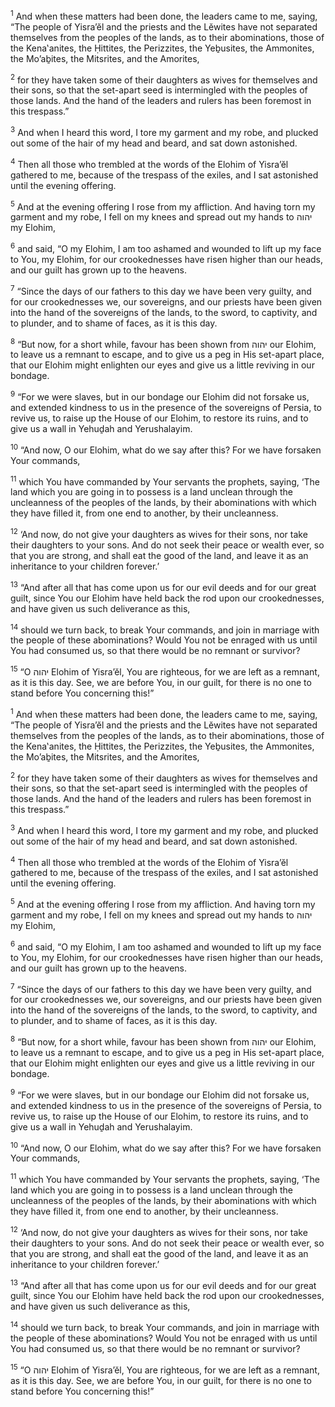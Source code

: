 <sup>1</sup> And when these matters had been done, the leaders came to me, saying, “The people of Yisra’ĕl and the priests and the Lĕwites have not separated themselves from the peoples of the lands, as to their abominations, those of the Kena‛anites, the Ḥittites, the Perizzites, the Yeḇusites, the Ammonites, the Mo’aḇites, the Mitsrites, and the Amorites,

<sup>2</sup> for they have taken some of their daughters as wives for themselves and their sons, so that the set-apart seed is intermingled with the peoples of those lands. And the hand of the leaders and rulers has been foremost in this trespass.”

<sup>3</sup> And when I heard this word, I tore my garment and my robe, and plucked out some of the hair of my head and beard, and sat down astonished.

<sup>4</sup> Then all those who trembled at the words of the Elohim of Yisra’ĕl gathered to me, because of the trespass of the exiles, and I sat astonished until the evening offering.

<sup>5</sup> And at the evening offering I rose from my affliction. And having torn my garment and my robe, I fell on my knees and spread out my hands to יהוה my Elohim,

<sup>6</sup> and said, “O my Elohim, I am too ashamed and wounded to lift up my face to You, my Elohim, for our crookednesses have risen higher than our heads, and our guilt has grown up to the heavens.

<sup>7</sup> “Since the days of our fathers to this day we have been very guilty, and for our crookednesses we, our sovereigns, and our priests have been given into the hand of the sovereigns of the lands, to the sword, to captivity, and to plunder, and to shame of faces, as it is this day.

<sup>8</sup> “But now, for a short while, favour has been shown from יהוה our Elohim, to leave us a remnant to escape, and to give us a peg in His set-apart place, that our Elohim might enlighten our eyes and give us a little reviving in our bondage.

<sup>9</sup> “For we were slaves, but in our bondage our Elohim did not forsake us, and extended kindness to us in the presence of the sovereigns of Persia, to revive us, to raise up the House of our Elohim, to restore its ruins, and to give us a wall in Yehuḏah and Yerushalayim.

<sup>10</sup> “And now, O our Elohim, what do we say after this? For we have forsaken Your commands,

<sup>11</sup> which You have commanded by Your servants the prophets, saying, ‘The land which you are going in to possess is a land unclean through the uncleanness of the peoples of the lands, by their abominations with which they have filled it, from one end to another, by their uncleanness.

<sup>12</sup> ‘And now, do not give your daughters as wives for their sons, nor take their daughters to your sons. And do not seek their peace or wealth ever, so that you are strong, and shall eat the good of the land, and leave it as an inheritance to your children forever.’

<sup>13</sup> “And after all that has come upon us for our evil deeds and for our great guilt, since You our Elohim have held back the rod upon our crookednesses, and have given us such deliverance as this,

<sup>14</sup> should we turn back, to break Your commands, and join in marriage with the people of these abominations? Would You not be enraged with us until You had consumed us, so that there would be no remnant or survivor?

<sup>15</sup> “O יהוה Elohim of Yisra’ĕl, You are righteous, for we are left as a remnant, as it is this day. See, we are before You, in our guilt, for there is no one to stand before You concerning this!”

<sup>1</sup> And when these matters had been done, the leaders came to me, saying, “The people of Yisra’ĕl and the priests and the Lĕwites have not separated themselves from the peoples of the lands, as to their abominations, those of the Kena‛anites, the Ḥittites, the Perizzites, the Yeḇusites, the Ammonites, the Mo’aḇites, the Mitsrites, and the Amorites,

<sup>2</sup> for they have taken some of their daughters as wives for themselves and their sons, so that the set-apart seed is intermingled with the peoples of those lands. And the hand of the leaders and rulers has been foremost in this trespass.”

<sup>3</sup> And when I heard this word, I tore my garment and my robe, and plucked out some of the hair of my head and beard, and sat down astonished.

<sup>4</sup> Then all those who trembled at the words of the Elohim of Yisra’ĕl gathered to me, because of the trespass of the exiles, and I sat astonished until the evening offering.

<sup>5</sup> And at the evening offering I rose from my affliction. And having torn my garment and my robe, I fell on my knees and spread out my hands to יהוה my Elohim,

<sup>6</sup> and said, “O my Elohim, I am too ashamed and wounded to lift up my face to You, my Elohim, for our crookednesses have risen higher than our heads, and our guilt has grown up to the heavens.

<sup>7</sup> “Since the days of our fathers to this day we have been very guilty, and for our crookednesses we, our sovereigns, and our priests have been given into the hand of the sovereigns of the lands, to the sword, to captivity, and to plunder, and to shame of faces, as it is this day.

<sup>8</sup> “But now, for a short while, favour has been shown from יהוה our Elohim, to leave us a remnant to escape, and to give us a peg in His set-apart place, that our Elohim might enlighten our eyes and give us a little reviving in our bondage.

<sup>9</sup> “For we were slaves, but in our bondage our Elohim did not forsake us, and extended kindness to us in the presence of the sovereigns of Persia, to revive us, to raise up the House of our Elohim, to restore its ruins, and to give us a wall in Yehuḏah and Yerushalayim.

<sup>10</sup> “And now, O our Elohim, what do we say after this? For we have forsaken Your commands,

<sup>11</sup> which You have commanded by Your servants the prophets, saying, ‘The land which you are going in to possess is a land unclean through the uncleanness of the peoples of the lands, by their abominations with which they have filled it, from one end to another, by their uncleanness.

<sup>12</sup> ‘And now, do not give your daughters as wives for their sons, nor take their daughters to your sons. And do not seek their peace or wealth ever, so that you are strong, and shall eat the good of the land, and leave it as an inheritance to your children forever.’

<sup>13</sup> “And after all that has come upon us for our evil deeds and for our great guilt, since You our Elohim have held back the rod upon our crookednesses, and have given us such deliverance as this,

<sup>14</sup> should we turn back, to break Your commands, and join in marriage with the people of these abominations? Would You not be enraged with us until You had consumed us, so that there would be no remnant or survivor?

<sup>15</sup> “O יהוה Elohim of Yisra’ĕl, You are righteous, for we are left as a remnant, as it is this day. See, we are before You, in our guilt, for there is no one to stand before You concerning this!”

